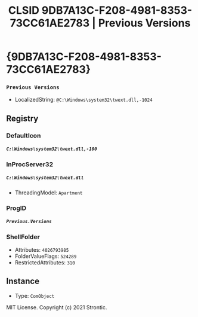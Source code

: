 ﻿---
title: "CLSID 9DB7A13C-F208-4981-8353-73CC61AE2783 | Previous Versions"
excerpt: What is COM-Object CLSID 9DB7A13C-F208-4981-8353-73CC61AE2783?
---

# {9DB7A13C-F208-4981-8353-73CC61AE2783}

### `Previous Versions`
* LocalizedString: `@C:\Windows\system32\twext.dll,-1024`

## Registry


### DefaultIcon

##### `C:\Windows\system32\twext.dll,-100`

### InProcServer32

##### `C:\Windows\system32\twext.dll`
* ThreadingModel: `Apartment`

### ProgID

##### `Previous.Versions`

### ShellFolder

* Attributes: `4026793985`
* FolderValueFlags: `524289`
* RestrictedAttributes: `310`

## Instance

* Type: `ComObject`

MIT License. Copyright (c) 2021 Strontic.


